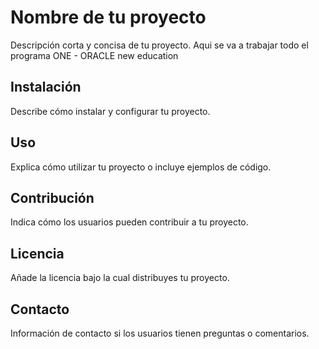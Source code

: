 # Nombre de tu proyecto

Descripción corta y concisa de tu proyecto.
Aqui se va a trabajar todo el programa ONE - ORACLE new education

## Instalación

Describe cómo instalar y configurar tu proyecto.

## Uso

Explica cómo utilizar tu proyecto o incluye ejemplos de código.

## Contribución

Indica cómo los usuarios pueden contribuir a tu proyecto.

## Licencia

Añade la licencia bajo la cual distribuyes tu proyecto.

## Contacto

Información de contacto si los usuarios tienen preguntas o comentarios.



